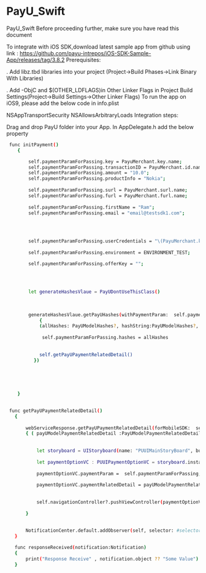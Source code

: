 # PayU_Swift
PayU_Swift
Before proceeding further, make sure you have read this document

To integrate with iOS SDK,download latest sample app from github using link : https://github.com/payu-intrepos/iOS-SDK-Sample-App/releases/tag/3.8.2
Prerequisites:

. Add libz.tbd libraries into your project (Project->Build Phases->Link Binary With Libraries)


. Add -ObjC and $(OTHER_LDFLAGS)in Other Linker Flags in Project Build Settings(Project->Build Settings->Other Linker Flags)
To run the app on iOS9, please add the below code in info.plist

<key>NSAppTransportSecurity</key>
   <dict>
   <key>NSAllowsArbitraryLoads</key>
   <true/>
  </dict>
Integration steps:

Drag and drop PayU folder into your App.
In AppDelegate.h add the below property




```bash
 func initPayment()
    {

        self.paymentParamForPassing.key = PayuMerchant.key.name;
        self.paymentParamForPassing.transactionID = PayuMerchant.id.name;
        self.paymentParamForPassing.amount = "10.0";
        self.paymentParamForPassing.productInfo = "Nokia";
        
        self.paymentParamForPassing.surl = PayuMerchant.surl.name;
        self.paymentParamForPassing.furl = PayuMerchant.furl.name;
    
        self.paymentParamForPassing.firstName = "Ram";
        self.paymentParamForPassing.email = "email@testsdk1.com";
        

        
        
        self.paymentParamForPassing.userCredentials = "\(PayuMerchant.key.name):Baalak@gmail.com";
        
        self.paymentParamForPassing.environment = ENVIRONMENT_TEST;

        self.paymentParamForPassing.offerKey = "";
        
        
        

        let generateHashesVlaue = PayUDontUseThisClass()
        
    
        
        generateHashesVlaue.getPayUHashes(withPaymentParam:  self.paymentParamForPassing, merchantSalt: PayuMerchant.salt.name, withCompletionBlock:
            {
            (allHashes: PayUModelHashes?, hashString:PayUModelHashes?, errorMessage : String?)in
            
             self.paymentParamForPassing.hashes = allHashes
            
            
            self.getPayUPaymentRelatedDetail()
          })

        
        

     
    }
    
 ```
 
 
 ```bash
  func getPayUPaymentRelatedDetail()
    {
        
        webServiceResponse.getPayUPaymentRelatedDetail(forMobileSDK:  self.paymentParamForPassing)
        { ( payUModelPaymentRelatedDetail :PayUModelPaymentRelatedDetail?, errorMessage :String?, extraParam :Any?) in
            
        
            let storyboard = UIStoryboard(name: "PUUIMainStoryBoard", bundle: nil)
            
            let paymentOptionVC : PUUIPaymentOptionVC = storyboard.instantiateViewController(withIdentifier: VC_IDENTIFIER_PAYMENT_OPTION) as! PUUIPaymentOptionVC
            
            paymentOptionVC.paymentParam =  self.paymentParamForPassing;
            
            paymentOptionVC.paymentRelatedDetail = payUModelPaymentRelatedDetail;
            
            
            self.navigationController?.pushViewController(paymentOptionVC, animated: true)
            
        }
        
        
        NotificationCenter.default.addObserver(self, selector: #selector(responseReceived), name: NSNotification.Name(rawValue: kPUUINotiPaymentResponse), object: nil)
    }

    func responseReceived(notification:Notification)
    {
        print("Response Receive" , notification.object ?? "Some Value")
    }
    
 
 ```
 
 
 
 
